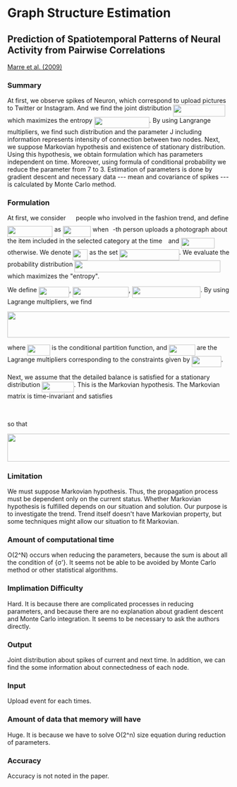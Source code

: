 # Graph Structure Estimation

## Prediction of Spatiotemporal Patterns of Neural Activity from Pairwise Correlations
[Marre et al. (2009)](https://journals.aps.org/prl/abstract/10.1103/PhysRevLett.102.138101)

### Summary
At first, we observe spikes of Neuron, which correspond to upload pictures to Twitter or Instagram. And we find the joint distribution <img src="/tex/32aa25c96c037c8d016d7c3568c1caae.svg?invert_in_darkmode&sanitize=true" align=middle width=118.60185149999998pt height=26.76175259999998pt/> which maximizes the entropy <img src="/tex/cefc83b228702b7521f1220dbef58e67.svg?invert_in_darkmode&sanitize=true" align=middle width=124.9197774pt height=24.657735299999988pt/>. By using Langrange multipliers, we find such distribution and the parameter J including information represents intensity of connection between two nodes. Next, we suppose Markovian hypothesis and existence of stationary distribution. Using this hypothesis, we obtain formulation which has parameters independent on time. Moreover, using formula of conditional probability we reduce the parameter from 7 to 3. Estimation of parameters is done by gradient descent and necessary data --- mean and covariance of spikes --- is calculated by Monte Carlo method.

### Formulation

At first, we consider <img src="/tex/f9c4988898e7f532b9f826a75014ed3c.svg?invert_in_darkmode&sanitize=true" align=middle width=14.99998994999999pt height=22.465723500000017pt/> people who involved in the fashion trend, and define <img src="/tex/9fb4a831d6a6c8bd1e457c95fa7fe46f.svg?invert_in_darkmode&sanitize=true" align=middle width=102.48743009999998pt height=24.65753399999998pt/> as <img src="/tex/4faba5272a7baf65d07e78a480a22516.svg?invert_in_darkmode&sanitize=true" align=middle width=63.72427379999999pt height=24.65753399999998pt/> when <img src="/tex/77a3b857d53fb44e33b53e4c8b68351a.svg?invert_in_darkmode&sanitize=true" align=middle width=5.663225699999989pt height=21.68300969999999pt/>-th person uploads a photograph about the item included in the selected category at the time <img src="/tex/4f4f4e395762a3af4575de74c019ebb5.svg?invert_in_darkmode&sanitize=true" align=middle width=5.936097749999991pt height=20.221802699999984pt/> and <img src="/tex/e7cf8b1443ee7fc6b03ddf23495c208b.svg?invert_in_darkmode&sanitize=true" align=middle width=76.50970799999999pt height=24.65753399999998pt/> otherwise. We denote <img src="/tex/e2eace78d1aef797f0c77695c95d9ee9.svg?invert_in_darkmode&sanitize=true" align=middle width=33.81349619999999pt height=24.65753399999998pt/> as the set <img src="/tex/944330d14003095e64dbcdf475862fb5.svg?invert_in_darkmode&sanitize=true" align=middle width=135.26109464999996pt height=24.65753399999998pt/>. We evaluate the probability distribution <img src="/tex/49f3ff5cc300e13978b6369ad8149260.svg?invert_in_darkmode&sanitize=true" align=middle width=330.956736pt height=26.76175259999998pt/> which maximizes the "entropy". 

We define <img src="/tex/1e1cc54b8481374bba6287c2b35bdc4f.svg?invert_in_darkmode&sanitize=true" align=middle width=69.47486534999999pt height=24.65753399999998pt/>, <img src="/tex/7f5f8c352e7f3ce9a2be7c37aa68abec.svg?invert_in_darkmode&sanitize=true" align=middle width=126.65767124999999pt height=24.65753399999998pt/>, <img src="/tex/75e26ecf8b29271112186ec9469666d5.svg?invert_in_darkmode&sanitize=true" align=middle width=154.96807094999997pt height=26.76175259999998pt/>. By using Lagrange multipliers, we find

<p align="center"><img src="/tex/f3be98a1be2727f13e4c759c9d6b966a.svg?invert_in_darkmode&sanitize=true" align=middle width=681.4927316999999pt height=59.1786591pt/></p>

where <img src="/tex/0b987474b367129840d6f0b5916552cd.svg?invert_in_darkmode&sanitize=true" align=middle width=51.60400244999999pt height=24.65753399999998pt/> is the conditional partition function, and <img src="/tex/8cafb30d4e8dcc4fb0f97bf1a0f4e443.svg?invert_in_darkmode&sanitize=true" align=middle width=59.38079399999999pt height=24.65753399999998pt/> are the Lagrange multipliers corresponding to the constraints given by <img src="/tex/b468f6fb3ba84832bb3a9c8cec094920.svg?invert_in_darkmode&sanitize=true" align=middle width=66.97633139999998pt height=24.65753399999998pt/>.

Next, we assume that the detailed balance is satisfied for a stationary distribution <img src="/tex/4872d4b65e54f44a338896da1a523525.svg?invert_in_darkmode&sanitize=true" align=middle width=72.61666005pt height=24.65753399999998pt/>. This is the Markovian hypothesis. The Markovian matrix is time-invariant and satisfies

<p align="center"><img src="/tex/a7222f2c7d777f4ca0ce0f476b450416.svg?invert_in_darkmode&sanitize=true" align=middle width=523.66118475pt height=17.2895712pt/></p>

so that

<p align="center"><img src="/tex/049549884831a0fbe03b03c9aa6e5aca.svg?invert_in_darkmode&sanitize=true" align=middle width=731.89848765pt height=63.1755498pt/></p>


### Limitation
We must suppose Markovian hypothesis. Thus, the propagation process must be dependent only on the current status.
Whether Markovian hypothesis is fulfilled depends on our situation and solution. Our purpose is to investigate the trend. Trend itself doesn't have Markovian property, but some techniques might allow our situation to fit Markovian.

### Amount of computational time
O(2^N) occurs when reducing the parameters, because the sum is about all the condition of {σ'}. It seems not be able to be avoided by Monte Carlo method or other statistical algorithms.

### Implimation Difficulty
Hard. It is because there are complicated processes in reducing parameters, and because there are no explanation about gradient descent and Monte Carlo integration. It seems to be necessary to ask the authors directly.

### Output
Joint distribution about spikes of current and next time. In addition, we can find the some information about connectedness of each node.

### Input
Upload event for each times.

### Amount of data that memory will have
Huge. It is because we have to solve O(2^n) size equation during reduction of parameters.

### Accuracy
Accuracy is not noted in the paper.
